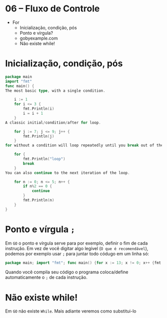 # 06 – Fluxo de Controle

- For
    - Inicialização, condição, pós
    - Ponto e vírgula?
    - gobyexample.com
    - Não existe while!

# Inicialização, condição, pós

```go
package main
import "fmt"
func main() {
The most basic type, with a single condition.

    i := 1
    for i <= 3 {
        fmt.Println(i)
        i = i + 1
    }
A classic initial/condition/after for loop.

    for j := 7; j <= 9; j++ {
        fmt.Println(j)
    }
for without a condition will loop repeatedly until you break out of the loop or return from the enclosing function.

    for {
        fmt.Println("loop")
        break
    }
You can also continue to the next iteration of the loop.

    for n := 0; n <= 5; n++ {
        if n%2 == 0 {
            continue
        }
        fmt.Println(n)
    }
}
```

# Ponto e vírgula `;`
Em `GO` o ponto e vírgula serve para por exemplo, definir o fim de cada instrução. Em vez de você digitar algo legível (`O que é recomendável`), podemos por exemplo usar `;` para juntar todo códugo em um linha só:

```go
package main; import "fmt"; func main() {for x := 13; x != 0; x++ {fmt.Println(x)}}
```

Quando você compila seu código o programa coloca/define automaticamente o `;` de cada instrução.

# Não existe while!
Em `GO` não existe `While`. Mais adiante veremos como substitui-lo